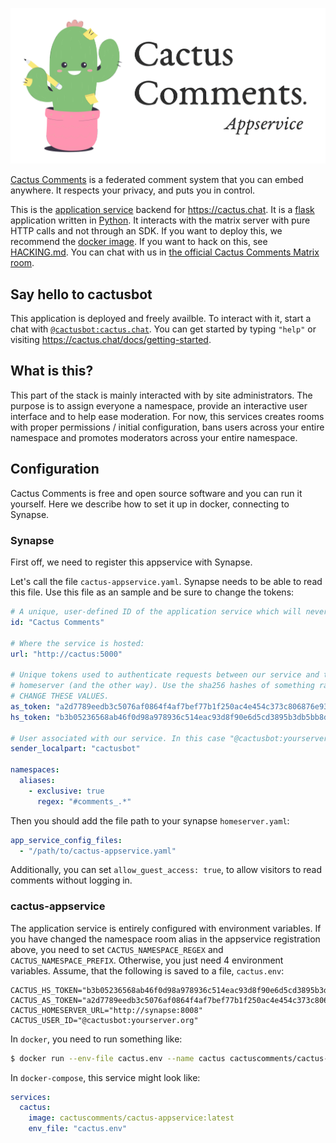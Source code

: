 ![](./appservice-banner.png)

[Cactus Comments](https://cactus.chat) is a federated comment system that you
can embed anywhere. It respects your privacy, and puts you in control.

This is the [application
service](https://matrix.org/docs/guides/application-services) backend for
https://cactus.chat. It is a [flask](https://flask.palletsprojects.com/)
application written in [Python](https://python.org). It interacts with the
matrix server with pure HTTP calls and not through an SDK. If you want to
deploy this, we recommend the [docker
image](https://hub.docker.com/r/cactuscomments/cactus-appservice). If you want
to hack on this, see [HACKING.md](./HACKING.md). You can chat with us in [the
official Cactus Comments Matrix room](https://matrix.to/#/#cactus:bordum.dk).


## Say hello to cactusbot

This application is deployed and freely availble. To interact with it, start a
chat with
[`@cactusbot:cactus.chat`](https://matrix.to/#/@cactusbot:cactus.chat). You can
get started by typing `"help"` or visiting
https://cactus.chat/docs/getting-started.


## What is this?

This part of the stack is mainly interacted with by site administrators. The
purpose is to assign everyone a namespace, provide an interactive user
interface and to help ease moderation. For now, this services creates rooms
with proper permissions / initial configuration, bans users across your entire
namespace and promotes moderators across your entire namespace.


## Configuration

Cactus Comments is free and open source software and you can run it yourself.
Here we describe how to set it up in docker, connecting to Synapse.


### Synapse

First off, we need to register this appservice with Synapse.

Let's call the file `cactus-appservice.yaml`. Synapse needs to be able to read
this file. Use this file as an sample and be sure to change the tokens:

```yaml
# A unique, user-defined ID of the application service which will never change.
id: "Cactus Comments"

# Where the service is hosted:
url: "http://cactus:5000"

# Unique tokens used to authenticate requests between our service and the
# homeserver (and the other way). Use the sha256 hashes of something random.
# CHANGE THESE VALUES.
as_token: "a2d7789eedb3c5076af0864f4af7bef77b1f250ac4e454c373c806876e939cca"
hs_token: "b3b05236568ab46f0d98a978936c514eac93d8f90e6d5cd3895b3db5bb8d788b"

# User associated with our service. In this case "@cactusbot:yourserver.org"
sender_localpart: "cactusbot"

namespaces:
  aliases:
    - exclusive: true
      regex: "#comments_.*"
```

Then you should add the file path to your synapse `homeserver.yaml`:

``` yaml
app_service_config_files:
  - "/path/to/cactus-appservice.yaml"
```

Additionally, you can set `allow_guest_access: true`, to allow visitors to read
comments without logging in.


### cactus-appservice

The application service is entirely configured with environment variables. If
you have changed the namespace room alias in the appservice registration above,
you need to set `CACTUS_NAMESPACE_REGEX` and `CACTUS_NAMESPACE_PREFIX`.
Otherwise, you just need 4 environment variables. Assume, that the following is
saved to a file, `cactus.env`:

```
CACTUS_HS_TOKEN="b3b05236568ab46f0d98a978936c514eac93d8f90e6d5cd3895b3db5bb8d788b"
CACTUS_AS_TOKEN="a2d7789eedb3c5076af0864f4af7bef77b1f250ac4e454c373c806876e939cca"
CACTUS_HOMESERVER_URL="http://synapse:8008"
CACTUS_USER_ID="@cactusbot:yourserver.org"
```

In `docker`, you need to run something like:

```sh
$ docker run --env-file cactus.env --name cactus cactuscomments/cactus-appservice:latest
```


In `docker-compose`, this service might look like:

```yaml
services:
  cactus:
    image: cactuscomments/cactus-appservice:latest
    env_file: "cactus.env"
```
